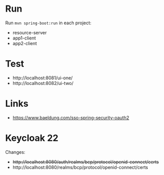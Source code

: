 # Run


Run `mvn spring-boot:run` in each project:
* resource-server
* app1-client
* app2-client

# Test

* http://localhost:8081/ui-one/
* http://localhost:8082/ui-two/

# Links

* https://www.baeldung.com/sso-spring-security-oauth2

# Keycloak 22

Changes:
- ~~http://localhost:8080/auth/realms/bcp/protocol/openid-connect/certs~~
- http://localhost:8080/realms/bcp/protocol/openid-connect/certs